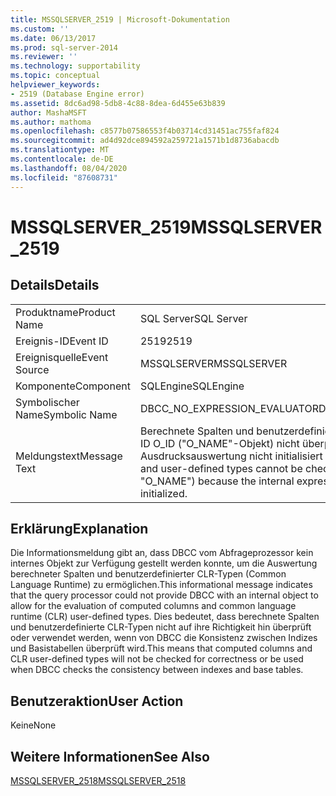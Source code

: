 ```yaml
---
title: MSSQLSERVER_2519 | Microsoft-Dokumentation
ms.custom: ''
ms.date: 06/13/2017
ms.prod: sql-server-2014
ms.reviewer: ''
ms.technology: supportability
ms.topic: conceptual
helpviewer_keywords:
- 2519 (Database Engine error)
ms.assetid: 8dc6ad98-5db8-4c88-8dea-6d455e63b839
author: MashaMSFT
ms.author: mathoma
ms.openlocfilehash: c8577b07586553f4b03714cd31451ac755faf824
ms.sourcegitcommit: ad4d92dce894592a259721a1571b1d8736abacdb
ms.translationtype: MT
ms.contentlocale: de-DE
ms.lasthandoff: 08/04/2020
ms.locfileid: "87608731"
---
```

# <a name="mssqlserver_2519"></a><span data-ttu-id="5d7a9-102">MSSQLSERVER_2519</span><span class="sxs-lookup"><span data-stu-id="5d7a9-102">MSSQLSERVER_2519</span></span>
    
## <a name="details"></a><span data-ttu-id="5d7a9-103">Details</span><span class="sxs-lookup"><span data-stu-id="5d7a9-103">Details</span></span>  
  
|||  
|-|-|  
|<span data-ttu-id="5d7a9-104">Produktname</span><span class="sxs-lookup"><span data-stu-id="5d7a9-104">Product Name</span></span>|<span data-ttu-id="5d7a9-105">SQL Server</span><span class="sxs-lookup"><span data-stu-id="5d7a9-105">SQL Server</span></span>|  
|<span data-ttu-id="5d7a9-106">Ereignis-ID</span><span class="sxs-lookup"><span data-stu-id="5d7a9-106">Event ID</span></span>|<span data-ttu-id="5d7a9-107">2519</span><span class="sxs-lookup"><span data-stu-id="5d7a9-107">2519</span></span>|  
|<span data-ttu-id="5d7a9-108">Ereignisquelle</span><span class="sxs-lookup"><span data-stu-id="5d7a9-108">Event Source</span></span>|<span data-ttu-id="5d7a9-109">MSSQLSERVER</span><span class="sxs-lookup"><span data-stu-id="5d7a9-109">MSSQLSERVER</span></span>|  
|<span data-ttu-id="5d7a9-110">Komponente</span><span class="sxs-lookup"><span data-stu-id="5d7a9-110">Component</span></span>|<span data-ttu-id="5d7a9-111">SQLEngine</span><span class="sxs-lookup"><span data-stu-id="5d7a9-111">SQLEngine</span></span>|  
|<span data-ttu-id="5d7a9-112">Symbolischer Name</span><span class="sxs-lookup"><span data-stu-id="5d7a9-112">Symbolic Name</span></span>|<span data-ttu-id="5d7a9-113">DBCC_NO_EXPRESSION_EVALUATOR</span><span class="sxs-lookup"><span data-stu-id="5d7a9-113">DBCC_NO_EXPRESSION_EVALUATOR</span></span>|  
|<span data-ttu-id="5d7a9-114">Meldungstext</span><span class="sxs-lookup"><span data-stu-id="5d7a9-114">Message Text</span></span>|<span data-ttu-id="5d7a9-115">Berechnete Spalten und benutzerdefinierte Typen können für die Objekt-ID ID O_ID ("O_NAME"-Objekt) nicht überprüft werden, weil die interne Ausdrucksauswertung nicht initialisiert werden konnte.</span><span class="sxs-lookup"><span data-stu-id="5d7a9-115">Computed columns and user-defined types cannot be checked for object ID O_ID (object "O_NAME") because the internal expression evaluator could not be initialized.</span></span>|  
  
## <a name="explanation"></a><span data-ttu-id="5d7a9-116">Erklärung</span><span class="sxs-lookup"><span data-stu-id="5d7a9-116">Explanation</span></span>  
 <span data-ttu-id="5d7a9-117">Die Informationsmeldung gibt an, dass DBCC vom Abfrageprozessor kein internes Objekt zur Verfügung gestellt werden konnte, um die Auswertung berechneter Spalten und benutzerdefinierter CLR-Typen (Common Language Runtime) zu ermöglichen.</span><span class="sxs-lookup"><span data-stu-id="5d7a9-117">This informational message indicates that the query processor could not provide DBCC with an internal object to allow for the evaluation of computed columns and common language runtime (CLR) user-defined types.</span></span> <span data-ttu-id="5d7a9-118">Dies bedeutet, dass berechnete Spalten und benutzerdefinierte CLR-Typen nicht auf ihre Richtigkeit hin überprüft oder verwendet werden, wenn von DBCC die Konsistenz zwischen Indizes und Basistabellen überprüft wird.</span><span class="sxs-lookup"><span data-stu-id="5d7a9-118">This means that computed columns and CLR user-defined types will not be checked for correctness or be used when DBCC checks the consistency between indexes and base tables.</span></span>  
  
## <a name="user-action"></a><span data-ttu-id="5d7a9-119">Benutzeraktion</span><span class="sxs-lookup"><span data-stu-id="5d7a9-119">User Action</span></span>  
 <span data-ttu-id="5d7a9-120">Keine</span><span class="sxs-lookup"><span data-stu-id="5d7a9-120">None</span></span>  
  
## <a name="see-also"></a><span data-ttu-id="5d7a9-121">Weitere Informationen</span><span class="sxs-lookup"><span data-stu-id="5d7a9-121">See Also</span></span>  
 [<span data-ttu-id="5d7a9-122">MSSQLSERVER_2518</span><span class="sxs-lookup"><span data-stu-id="5d7a9-122">MSSQLSERVER_2518</span></span>](mssqlserver-2518-database-engine-error.md)  
  
  
